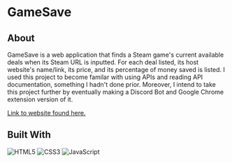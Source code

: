 <h1>GameSave</h1>
 
<h2>About</h2>

GameSave is a web application that finds a Steam game's current available deals when its Steam URL is inputted. For each deal listed, its host website's name/link, its price, and its percentage of money saved is listed. I used this project to become familar with using APIs and reading API documentation, something I hadn't done prior. Moreover, I intend to take this project further by eventually making a Discord Bot and Google Chrome extension version of it.

<a href="https://jclanting.github.io/gamesave/" target="_blank">Link to website found here.</a>

<h2>Built With</h2>


<img src="https://img.shields.io/badge/html5-%23E34F26.svg?style=for-the-badge&amp;logo=html5&amp;logoColor=white" alt="HTML5">
<img src="https://img.shields.io/badge/css3-%231572B6.svg?style=for-the-badge&amp;logo=css3&amp;logoColor=white" alt="CSS3">
<img src="https://img.shields.io/badge/javascript-%23323330.svg?style=for-the-badge&amp;logo=javascript&amp;logoColor=%23F7DF1E" alt="JavaScript">

